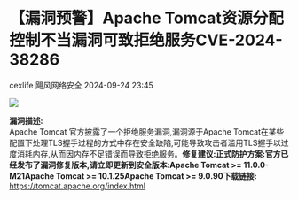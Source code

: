 #  【漏洞预警】Apache Tomcat资源分配控制不当漏洞可致拒绝服务CVE-2024-38286   
cexlife  飓风网络安全   2024-09-24 23:45  
  
![](https://mmbiz.qpic.cn/mmbiz_png/ibhQpAia4xu02GYzRoXoIM7M4aXgZsuNwdqKzIAPcLT4DBPl5miaJPzTOicdOpybMNFx5K1FiaZmdjFap0shniaXsCicA/640?wx_fmt=png&from=appmsg "")  
  
**漏洞描述:**  
Apache Tomcat 官方披露了一个拒绝服务漏洞,漏洞源于Apache Tomcat在某些配置下处理TLS握手过程的方式中存在安全缺陷,可能导致攻击者滥用TLS握手以过度消耗内存,从而因内存不足错误而导致拒绝服务。**修复建议:正式防护方案:**官方已经发布了漏洞修复版本,请立即更新到安全版本:Apache Tomcat >= 11.0.0-M21Apache Tomcat >= 10.1.25Apache Tomcat >= 9.0.90**下载链接:**  
https://tomcat.apache.org/index.html  
  
  

